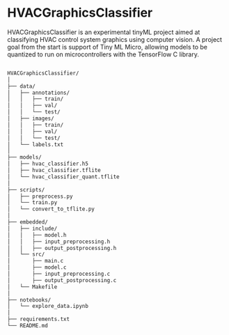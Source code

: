 # HVACGraphicsClassifier
HVACGraphicsClassifier is an experimental tinyML project aimed at classifying HVAC control system graphics using computer vision. A project goal from the start is support of Tiny ML Micro, allowing models to be quantized to run on microcontrollers with the TensorFlow C library.


```bash

HVACGraphicsClassifier/
│
├── data/
│   ├── annotations/
│   │   ├── train/
│   │   ├── val/
│   │   └── test/
│   ├── images/
│   │   ├── train/
│   │   ├── val/
│   │   └── test/
│   └── labels.txt
│
├── models/
│   ├── hvac_classifier.h5
│   ├── hvac_classifier.tflite
│   └── hvac_classifier_quant.tflite
│
├── scripts/
│   ├── preprocess.py
│   └── train.py
│   └── convert_to_tflite.py
│
├── embedded/
│   ├── include/
│   │   ├── model.h
│   │   ├── input_preprocessing.h
│   │   ├── output_postprocessing.h
│   └── src/
│       ├── main.c
│       ├── model.c
│       ├── input_preprocessing.c
│       ├── output_postprocessing.c
│   └── Makefile
│
├── notebooks/
│   └── explore_data.ipynb
│
├── requirements.txt
└── README.md
```